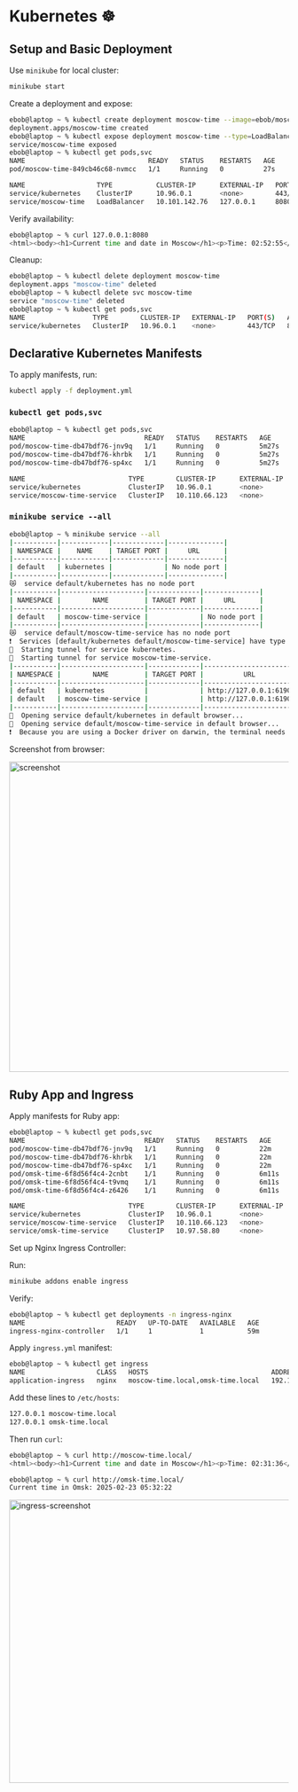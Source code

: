 # Kubernetes ☸

## Setup and Basic Deployment

Use `minikube` for local cluster:

```bash
minikube start
```

Create a deployment and expose:

```bash
ebob@laptop ~ % kubectl create deployment moscow-time --image=ebob/moscow-time:v1.1
deployment.apps/moscow-time created
ebob@laptop ~ % kubectl expose deployment moscow-time --type=LoadBalancer --port=8080
service/moscow-time exposed
ebob@laptop ~ % kubectl get pods,svc
NAME                               READY   STATUS    RESTARTS   AGE
pod/moscow-time-849cb46c68-nvmcc   1/1     Running   0          27s

NAME                  TYPE           CLUSTER-IP      EXTERNAL-IP   PORT(S)          AGE
service/kubernetes    ClusterIP      10.96.0.1       <none>        443/TCP          72m
service/moscow-time   LoadBalancer   10.101.142.76   127.0.0.1     8080:32533/TCP   6s
```

Verify availability:

```bash
ebob@laptop ~ % curl 127.0.0.1:8080
<html><body><h1>Current time and date in Moscow</h1><p>Time: 02:52:55</p><p>Date: 23.02.2025</p></body></html>
```

Cleanup:

```bash
ebob@laptop ~ % kubectl delete deployment moscow-time
deployment.apps "moscow-time" deleted
ebob@laptop ~ % kubectl delete svc moscow-time
service "moscow-time" deleted
ebob@laptop ~ % kubectl get pods,svc
NAME                 TYPE        CLUSTER-IP   EXTERNAL-IP   PORT(S)   AGE
service/kubernetes   ClusterIP   10.96.0.1    <none>        443/TCP   81m
```

## Declarative Kubernetes Manifests

To apply manifests, run:

```bash
kubectl apply -f deployment.yml
```

### `kubectl get pods,svc`

```bash
ebob@laptop ~ % kubectl get pods,svc
NAME                              READY   STATUS    RESTARTS   AGE
pod/moscow-time-db47bdf76-jnv9q   1/1     Running   0          5m27s
pod/moscow-time-db47bdf76-khrbk   1/1     Running   0          5m27s
pod/moscow-time-db47bdf76-sp4xc   1/1     Running   0          5m27s

NAME                          TYPE        CLUSTER-IP      EXTERNAL-IP   PORT(S)   AGE
service/kubernetes            ClusterIP   10.96.0.1       <none>        443/TCP   37m
service/moscow-time-service   ClusterIP   10.110.66.123   <none>        80/TCP    5m22s
```

### `minikube service --all`

```bash
ebob@laptop ~ % minikube service --all
|-----------|------------|-------------|--------------|
| NAMESPACE |    NAME    | TARGET PORT |     URL      |
|-----------|------------|-------------|--------------|
| default   | kubernetes |             | No node port |
|-----------|------------|-------------|--------------|
😿  service default/kubernetes has no node port
|-----------|---------------------|-------------|--------------|
| NAMESPACE |        NAME         | TARGET PORT |     URL      |
|-----------|---------------------|-------------|--------------|
| default   | moscow-time-service |             | No node port |
|-----------|---------------------|-------------|--------------|
😿  service default/moscow-time-service has no node port
❗  Services [default/kubernetes default/moscow-time-service] have type "ClusterIP" not meant to be exposed, however for local development minikube allows you to access this !
🏃  Starting tunnel for service kubernetes.
🏃  Starting tunnel for service moscow-time-service.
|-----------|---------------------|-------------|------------------------|
| NAMESPACE |        NAME         | TARGET PORT |          URL           |
|-----------|---------------------|-------------|------------------------|
| default   | kubernetes          |             | http://127.0.0.1:61906 |
| default   | moscow-time-service |             | http://127.0.0.1:61907 |
|-----------|---------------------|-------------|------------------------|
🎉  Opening service default/kubernetes in default browser...
🎉  Opening service default/moscow-time-service in default browser...
❗  Because you are using a Docker driver on darwin, the terminal needs to be open to run it.
```

Screenshot from browser:

<img width="560" alt="screenshot" src="https://github.com/user-attachments/assets/3dc62692-6418-42f2-97c9-6c2166a44531" />

## Ruby App and Ingress

Apply manifests for Ruby app:

```bash
ebob@laptop ~ % kubectl get pods,svc
NAME                              READY   STATUS    RESTARTS   AGE
pod/moscow-time-db47bdf76-jnv9q   1/1     Running   0          22m
pod/moscow-time-db47bdf76-khrbk   1/1     Running   0          22m
pod/moscow-time-db47bdf76-sp4xc   1/1     Running   0          22m
pod/omsk-time-6f8d56f4c4-2cnbt    1/1     Running   0          6m11s
pod/omsk-time-6f8d56f4c4-t9vmq    1/1     Running   0          6m11s
pod/omsk-time-6f8d56f4c4-z6426    1/1     Running   0          6m11s

NAME                          TYPE        CLUSTER-IP      EXTERNAL-IP   PORT(S)   AGE
service/kubernetes            ClusterIP   10.96.0.1       <none>        443/TCP   53m
service/moscow-time-service   ClusterIP   10.110.66.123   <none>        80/TCP    21m
service/omsk-time-service     ClusterIP   10.97.58.80     <none>        80/TCP    6m3s
```

Set up Nginx Ingress Controller:

Run:

```bash
minikube addons enable ingress
```

Verify:

```bash
ebob@laptop ~ % kubectl get deployments -n ingress-nginx
NAME                       READY   UP-TO-DATE   AVAILABLE   AGE
ingress-nginx-controller   1/1     1            1           59m
```

Apply `ingress.yml` manifest:

```bash
ebob@laptop ~ % kubectl get ingress
NAME                  CLASS   HOSTS                               ADDRESS        PORTS   AGE
application-ingress   nginx   moscow-time.local,omsk-time.local   192.168.49.2   80      13m
```

Add these lines to `/etc/hosts`:

```bash
127.0.0.1 moscow-time.local
127.0.0.1 omsk-time.local
```

Then run `curl`:

```bash
ebob@laptop ~ % curl http://moscow-time.local/
<html><body><h1>Current time and date in Moscow</h1><p>Time: 02:31:36</p><p>Date: 23.02.2025</p></body></html>

ebob@laptop ~ % curl http://omsk-time.local/
Current time in Omsk: 2025-02-23 05:32:22
```

<img width="511" alt="ingress-screenshot" src="https://github.com/user-attachments/assets/b9177771-2ac5-4c1a-9a96-05118cbdd128" />
